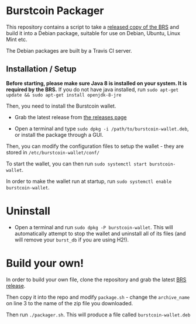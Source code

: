 # Burstcoin Packager

This repository contains a script to take a [released copy of the BRS](https://github.com/poc-consortium/burstcoin/releases) and build it into a Debian package, suitable for use on Debian, Ubuntu, Linux Mint etc.

The Debian packages are built by a Travis CI server.

## Installation / Setup

**Before starting, please make sure Java 8 is installed on your system. It is required by the BRS.** If you do not have java installed, run `sudo apt-get update && sudo apt-get install openjdk-8-jre`

Then, you need to install the Burstcoin wallet.

* Grab the latest release from [the releases page](releases/latest)

* Open a terminal and type `sudo dpkg -i /path/to/burstcoin-wallet.deb`, or install the package through a GUI.

Then, you can modify the configuration files to setup the wallet - they are stored in `/etc/burstcoin-wallet/conf/`

To start the wallet, you can then run `sudo systemctl start burstcoin-wallet`.

In order to make the wallet run at startup, run `sudo systemctl enable burstcoin-wallet`.

# Uninstall

* Open a terminal and run `sudo dpkg -P burstcoin-wallet`. This will automatically attempt to stop the wallet and uninstall all of its files (and will remove your `burst_db` if you are using H2!).

# Build your own!

In order to build your own file, clone the repository and grab the latest [BRS release](https://github.com/poc-consortium/burstcoin/releases).

Then copy it into the repo and modify `package.sh` - change the `archive_name` on line 3 to the name of the zip file you downloaded.

Then run `./packager.sh`. This will produce a file called `burstcoin-wallet.deb`
